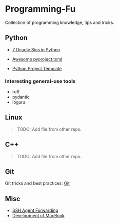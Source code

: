 # Programming-Fu
Collection of programming knowledge, tips and tricks.

## Python

* [7 Deadly Sins in Python](7_deadly_sins_Python.md)

* [Awesome pyproject.toml](https://github.com/carlosperate/awesome-pyproject)

* [Python Project Template](https://github.com/rochacbruno/python-project-template)

### Interesting general-use tools

* ruff
* pydantic
* loguru

## Linux

> TODO: Add file from other repo.

## C++

> TODO: Add file from other repo.

## Git

Git tricks and best practices:  [Git](git.md)

## Misc

* [SSH Agent Forwarding](http://www.unixwiz.net/techtips/ssh-agent-forwarding.html)
* [Development of MacBook](development_mac.md)
